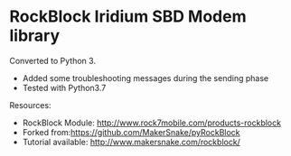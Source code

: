 # RockBlock Iridium SBD Modem library

Converted to Python 3.
- Added some troubleshooting messages during the sending phase
- Tested with Python3.7


Resources:
- RockBlock Module: http://www.rock7mobile.com/products-rockblock
- Forked from:https://github.com/MakerSnake/pyRockBlock
- Tutorial available: http://www.makersnake.com/rockblock/
